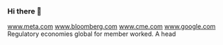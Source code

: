 ### Hi there 👋

<!--
**fadliwiryawirawangoogle/fadliwiryawirawangoogle** is a ✨ _special_ ✨ repository because its `README.md` (this file) appears on your GitHub profile.

Here are some ideas to get you started:

- 🔭 I’m currently working on ...
- 🌱 I’m currently learning ...
- 👯 I’m looking to collaborate on ...
- 🤔 I’m looking for help with ...
- 💬 Ask me about ...
- 📫 How to reach me: ...
- 😄 Pronouns: ...
- ⚡ Fun fact: ...
-->
www.meta.com
www.bloomberg.com
www.cme.com
www.google.com
Regulatory economies global for member worked. A head 
